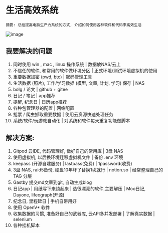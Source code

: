 # 生活高效系统

```
摘要: 总结提高电脑生产力系统的方式, 介绍如何使用各种软件和代码来高效生活
```

![image](https://user-images.githubusercontent.com/36758842/176628299-66740daf-6031-4b14-8864-4e513bcb7a6e.png)


##  我要解决的问题
1. 同时使用 win , mac , linux 操作系统 | 数据放NAS/云上
2. 不信任的软件, 和常用的软件做环境分区 | 正式环境/测试环境虚拟机的使用
3. 重要数据加密 (pwd, btc) | 密码管理工具
4. 生活数据 (照片), 工作/学习数据 (模型, 文章, 计划, 学习) 保存 | NAS
5. bolg / 论文 | github + gitee 
6. 日记 / 笔记 | app推荐
7. 提醒, 纪念日 | 日历app推荐
8. 各种包管理器的配置 | 网络配置
9. 抢票 / 爬虫抓取重要数据 | 使用云资源快速处理任务
10. 系统/软件/玩游戏自动化 | 对系统和软件每天重复功能做脚本

## 解决方案:
1. Gitpod 云IDE, 代码管理好, 做好自己的常用库 | 3盘 NAS 
2. 使用虚拟机, 以后换环境迁移虚拟机文件 | 备份 .env 环境
3. keepass (开源自建服务)  | lastpass(免费) | 1password(收费)
4. 3盘 NAS, raid5备份, 硬盘10年坏了替换1块就行  |  notion.so  | 经常整理自己的TAG 分层
5. Gastby 提交md文章到git, 自动生成blog
6. 日记app | 用纸写下来锁起来 | 选很漂亮的软件,主要解压 | Moo日记, Dayone, lifeograph(开源)
7. 纪念日, 里程碑日 | 手机自带用好
8. 使用 OpenV* 软件
9. 收集数据的习惯, 准备好自己的武器库, 云API多并发部署 | 了解真实数据 | selenium
10. 各种挂机脚本
